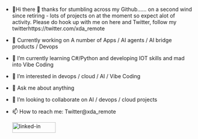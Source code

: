 - 👋Hi there 👋 thanks for stumbling across my Github...... on a second wind since retiring - lots of projects on at the moment so expect alot of activity. Please do hook up with me on here and Twitter, follow my twitterhttps://twitter.com/xda_remote
- 🔭 Currently working on A number of Apps / AI agents / AI bridge products  / Devops
- 🌱 I’m currently learning C#/Python and developing IOT skills and mad into Vibe Coding 
- 👀 I’m interested in devops / cloud  / AI / Vibe Coding
- 💬 Ask me about anything
- 💞️ I’m looking to collaborate on AI / devops / cloud projects
- 📫 How to reach me: Twitter@xda_remote

  <a href="https://www.linkedin.com/in/christopher-anthony-n-0bb5323/"><img src="https://res.cloudinary.com/practicaldev/image/fetch/s--chf73s-H--/c_limit%2Cf_auto%2Cfl_progressive%2Cq_auto%2Cw_880/https://img.shields.io/badge/Linked_In-0077B5%3Fstyle%3Dfor-the-badge%26logo%3DLinkedIn%26logoColor%3Dwhite" alt="linked-in" loading="lazy" width="115" height="28"></a>



